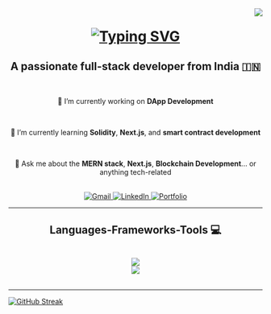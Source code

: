 <img align="right" src="https://visitor-badge.laobi.icu/badge?page_id=PaiGoManh.PaiGoManh" />

<h1 align="center">
    <a href="https://git.io/typing-svg">
        <img src="https://readme-typing-svg.demolab.com?font=Fira+Code&size=30&duration=3000&pause=1000&color=29F6DF&background=FDFAFC1A&center=true&vCenter=true&width=435&lines=Hi+There!+%F0%9F%91%8B+;I'm+Rahul+Sajeevan+" alt="Typing SVG" />
    </a>
</h1>

<div align="center">
    <h2>A passionate full-stack developer from India 🇮🇳</h2>
    <br>
    <p>🔭 I’m currently working on <strong>DApp Development</strong></p> <br>
    <p>🌱 I’m currently learning <strong>Solidity</strong>, <strong>Next.js</strong>, and <strong>smart contract development</strong></p> <br>
    <p>💬 Ask me about the <strong>MERN stack</strong>, <strong>Next.js</strong>, <strong>Blockchain Development</strong>... or anything tech-related</p> <br>
</div>

<div align="center">
    <a href="mailto:rahulrahulsajeevan007@gmail.com" target="_blank" rel="noopener noreferrer">
        <img src="https://img.shields.io/badge/Gmail-D14836?style=for-the-badge&logo=gmail&logoColor=white" alt="Gmail" target="_blank"/>
    </a> 
    <a href="https://www.linkedin.com/in/rahul-sajeevan-144849192?utm_source=share&utm_campaign=share_via&utm_content=profile&utm_medium=android_app" target="_blank" rel="noopener noreferrer">
        <img src="https://img.shields.io/badge/LinkedIn-0077B5?style=for-the-badge&logo=linkedin&logoColor=white" alt="LinkedIn" target="_blank"/>
    </a>
    <a href="https://paigomanh.github.io/" target="_blank" rel="noopener noreferrer">
        <img src="https://img.shields.io/badge/Portfolio-000000?style=for-the-badge&logo=About.me&logoColor=white" alt="Portfolio" target="_blank"/>
    </a>
</div>
<hr/>

<h2 align="center"> Languages-Frameworks-Tools 💻 </h2>
<br>
<div align="center">
    <a href="https://skillicons.dev">
        <img src="https://skillicons.dev/icons?i=html,css,python,c,js,tailwind,mysql,mongodb"/>
    </a>
    <br>
    <a href="https://skillicons.dev">
        <img src="https://skillicons.dev/icons?i=nodejs,express,react,docker,nextjs,solidity,github"/>
    </a>
</div>
<br>
<hr/>
<a href="https://git.io/streak-stats"><img src="https://streak-stats.demolab.com?user=PaiGoManh&theme=highcontrast&hide_border=true&date_format=M%20j%5B%2C%20Y%5D" alt="GitHub Streak" /></a>






